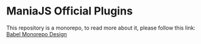 
# ManiaJS Official Plugins

This repository is a monorepo, to read more about it, please follow this link: [Babel Monorepo Design](https://github.com/babel/babel/blob/master/doc/design/monorepo.md)

